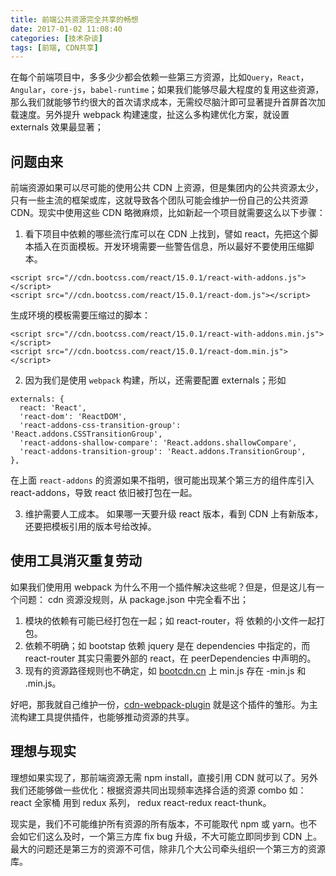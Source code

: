 ```yaml
---
title: 前端公共资源完全共享的畅想
date: 2017-01-02 11:08:40
categories: [技术杂谈]
tags: [前端, CDN共享]
---
```


在每个前端项目中，多多少少都会依赖一些第三方资源，比如`Query`，`React`，`Angular`，`core-js`，`babel-runtime`；如果我们能够尽最大程度的复用这些资源，那么我们就能够节约很大的首次请求成本，无需绞尽脑汁即可显著提升首屏首次加载速度。另外提升 webpack 构建速度，扯这么多构建优化方案，就设置 externals 效果最显著；

<!-- more -->

## 问题由来
前端资源如果可以尽可能的使用公共 CDN 上资源，但是集团内的公共资源太少，只有一些主流的框架或库，这就导致各个团队可能会维护一份自己的公共资源 CDN。现实中使用这些 CDN 略微麻烦，比如新起一个项目就需要这么以下步骤：

1. 看下项目中依赖的哪些流行库可以在 CDN 上找到，譬如 react，先把这个脚本插入在页面模板。开发环境需要一些警告信息，所以最好不要使用压缩脚本。
```
<script src="//cdn.bootcss.com/react/15.0.1/react-with-addons.js"></script>
<script src="//cdn.bootcss.com/react/15.0.1/react-dom.js"></script>
```
  生成环境的模板需要压缩过的脚本：
```
<script src="//cdn.bootcss.com/react/15.0.1/react-with-addons.min.js"></script>
<script src="//cdn.bootcss.com/react/15.0.1/react-dom.min.js"></script>
```

2. 因为我们是使用 `webpack` 构建，所以，还需要配置 externals；形如
```
externals: {
  react: 'React',
  'react-dom': 'ReactDOM',
  'react-addons-css-transition-group': 'React.addons.CSSTransitionGroup',
  'react-addons-shallow-compare': 'React.addons.shallowCompare',
  'react-addons-transition-group': 'React.addons.TransitionGroup',
},
```
  在上面 `react-addons` 的资源如果不指明，很可能出现某个第三方的组件库引入 react-addons，导致 react 依旧被打包在一起。

3. 维护需要人工成本。 如果哪一天要升级 react 版本，看到 CDN 上有新版本，还要把模板引用的版本号给改掉。

## 使用工具消灭重复劳动
如果我们使用用 webpack 为什么不用一个插件解决这些呢？但是，但是这儿有一个问题：
cdn 资源没规则，从 package.json 中完全看不出；

1. 模块的依赖有可能已经打包在一起；如 react-router，将 依赖的小文件一起打包。
2. 依赖不明确；如 bootstap 依赖 jquery 是在 dependencies 中指定的，而 react-router 其实只需要外部的 react，在 peerDependencies 中声明的。
3. 现有的资源路径规则也不确定，如 [bootcdn.cn](http://www.bootcdn.cn/) 上 min.js 存在 -min.js 和 .min.js。

好吧，那我就自己维护一份，[cdn-webpack-plugin](https://github.com/fedeoo/cdn-webpack-plugin) 就是这个插件的雏形。为主流构建工具提供插件，也能够推动资源的共享。

## 理想与现实

理想如果实现了，那前端资源无需 npm install，直接引用 CDN 就可以了。另外我们还能够做一些优化：根据资源共同出现频率选择合适的资源 combo
如：react 全家桶 用到 redux 系列， redux react-redux react-thunk。

现实是，我们不可能维护所有资源的所有版本，不可能取代 npm 或 yarn。也不会如它们这么及时，一个第三方库 fix bug 升级，不大可能立即同步到 CDN 上。最大的问题还是第三方的资源不可信，除非几个大公司牵头组织一个第三方的资源库。

